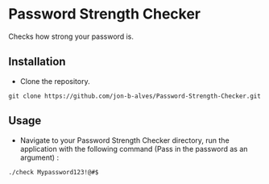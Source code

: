 # Password Strength Checker
Checks how strong your password is.

## Installation
- Clone the repository.
```
git clone https://github.com/jon-b-alves/Password-Strength-Checker.git
```

## Usage
- Navigate to your Password Strength Checker directory, run the application with the following command (Pass in the password as an argument) :
```
./check Mypassword123!@#$
```

